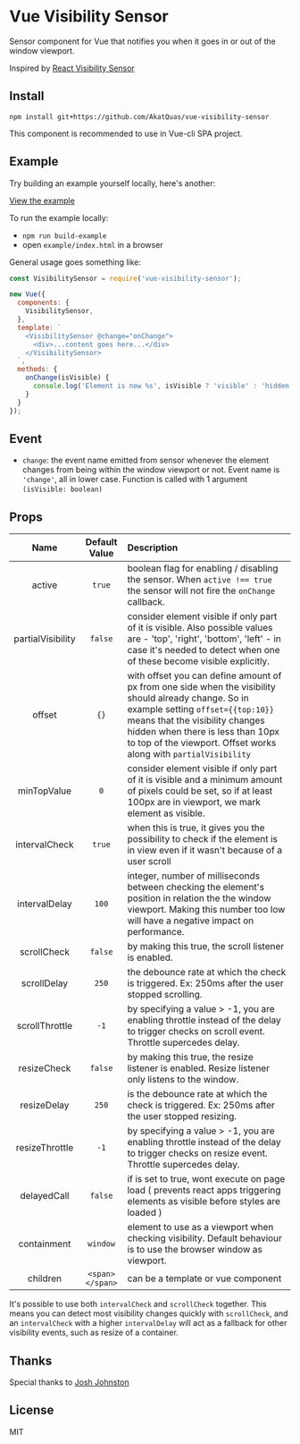 Vue Visibility Sensor
====

Sensor component for Vue that notifies you when it goes in or out of the window viewport.

Inspired by [React Visibility Sensor](https://github.com/joshwnj/react-visibility-sensor)

Install
----

`npm install git+https://github.com/AkatQuas/vue-visibility-sensor`

This component is recommended to use in Vue-cli SPA project.

Example
----

Try building an example yourself locally, here's another:

[View the example](https://AkatQuas.github.io/react-visibility-sensor/)

To run the example locally:

- `npm run build-example`
- open `example/index.html` in a browser

General usage goes something like:

```js
const VisibilitySensor = require('vue-visibility-sensor');

new Vue({
  components: {
    VisibilitySensor,
  },
  template: `
    <VisibilitySensor @change="onChange">
      <div>...content goes here...</div>
    </VisibilitySensor>
  `,
  methods: {
    onChange(isVisible) {
      console.log('Element is now %s', isVisible ? 'visible' : 'hidden');
    }
  }
});
```

Event
----

- `change`: the event name emitted from sensor whenever the element changes from being within the window viewport or not. Event name is `'change'`, all in lower case. Function is called with 1 argument `(isVisible: boolean)`

Props
----

|Name|Default Value|Description|
|:-:|:-:|:-|
|active|`true`| boolean flag for enabling / disabling the sensor.  When `active !== true` the sensor will not fire the `onChange` callback.|
|partialVisibility|`false`| consider element visible if only part of it is visible. Also possible values are - 'top', 'right', 'bottom', 'left' - in case it's needed to detect when one of these become visible explicitly.|
|offset|`{}`| with offset you can define amount of px from one side when the visibility should already change. So in example setting `offset={{top:10}}` means that the visibility changes hidden when there is less than 10px to top of the viewport. Offset works along with `partialVisibility`|
|minTopValue|`0`| consider element visible if only part of it is visible and a minimum amount of pixels could be set, so if at least 100px are in viewport, we mark element as visible.|
|intervalCheck|`true`| when this is true, it gives you the possibility to check if the element is in view even if it wasn't because of a user scroll|
|intervalDelay|`100`| integer, number of milliseconds between checking the element's position in relation the the window viewport. Making this number too low will have a negative impact on performance.|
|scrollCheck|`false`| by making this true, the scroll listener is enabled.|
|scrollDelay|`250`| the debounce rate at which the check is triggered. Ex: 250ms after the user stopped scrolling.|
|scrollThrottle|`-1`| by specifying a value > -1, you are enabling throttle instead of the delay to trigger checks on scroll event. Throttle supercedes delay.|
|resizeCheck|`false`| by making this true, the resize listener is enabled. Resize listener only listens to the window.|
|resizeDelay|`250`| is the debounce rate at which the check is triggered. Ex: 250ms after the user stopped resizing.|
|resizeThrottle|`-1`| by specifying a value > -1, you are enabling throttle instead of the delay to trigger checks on resize event. Throttle supercedes delay.|
|delayedCall|`false`| if is set to true, wont execute on page load ( prevents react apps triggering elements as visible before styles are loaded )|
|containment| `window` | element to use as a viewport when checking visibility. Default behaviour is to use the browser window as viewport.|
|children| `<span></span>` | can be a template or vue component|

It's possible to use both `intervalCheck` and `scrollCheck` together. This means you can detect most visibility changes quickly with `scrollCheck`, and an `intervalCheck` with a higher `intervalDelay` will act as a fallback for other visibility events, such as resize of a container.

Thanks
----

Special thanks to [Josh Johnston](https://github.com/joshwnj)

License
----

MIT
